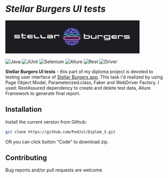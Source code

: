 # ***Stellar Burgers UI tests*** 
[![Stellar Burger App](https://github.com/PodJul/Diplom_3/blob/main/LogoSB.jpg)](https://stellarburgers.nomoreparties.site/)

![Java](https://img.shields.io/badge/Java-v.11-blueviolet) ![JUnit](https://img.shields.io/badge/JUnit-v.4.13-orange) ![Selenium](https://img.shields.io/badge/Selenium--Java-v.3.141-brightgreen) ![Allure](https://img.shields.io/badge/Allure-v.2.15-yellow) ![Rest](https://img.shields.io/badge/RestAssured-v.5.3.0-critical) ![Driver](https://img.shields.io/badge/WebDriverManager-v.4.4.3-ff69b4)

**Stellar Burgers UI tests** - this part of my diploma project is devoted to testing user interface of [Stellar Burgers app](https://stellarburgers.nomoreparties.site/). 
This task i'd realized by using Page Object Model, Parameterized.class, Faker and WebDriver Factory. I used: RestAssured dependency to create and delete test data, Allure Framework to generate final report.

## Installation

Install the current version from Github:
```bash
git clone https://github.com/PodJul/Diplom_3.git
```
OR you can click button "Code" to download zip.
## Contributing

Bug reports and/or pull requests are welcome


